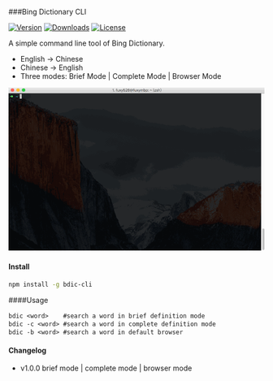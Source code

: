 ###Bing Dictionary CLI
<p>
	<a href="https://www.npmjs.com/package/bdic-cli"><img src="https://img.shields.io/npm/v/bdic-cli.svg" alt="Version"></a>
	<a href="https://www.npmjs.com/package/bdic-cli"><img src="https://img.shields.io/npm/dt/bdic-cli.svg" alt="Downloads"></a>
	<a href="https://www.npmjs.com/package/bdic-cli"><img src="https://img.shields.io/npm/l/bdic-cli.svg" alt="License"></a>
</p>

A simple command line tool of Bing Dictionary.

* English -> Chinese
* Chinese -> English
* Three modes: Brief Mode | Complete Mode | Browser Mode 


![bdic_example](./bdic_example.gif)


#### Install

```sh
npm install -g bdic-cli
```

####Usage

```Sh
bdic <word>    #search a word in brief definition mode
bdic -c <word> #search a word in complete definition mode
bdic -b <word> #search a word in default browser
```

#### Changelog

* v1.0.0  brief mode | complete mode | browser mode